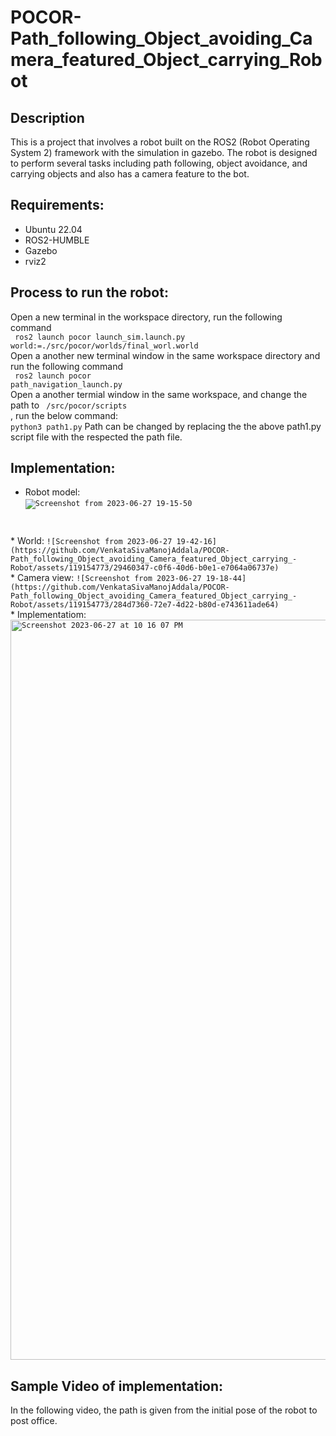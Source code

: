 # POCOR-Path_following_Object_avoiding_Camera_featured_Object_carrying_Robot

## Description
This is a project that involves a robot built on the ROS2 (Robot Operating System 2) framework with the simulation in gazebo. The robot is designed to perform several tasks including path following, object avoidance, and carrying objects and also has a camera feature to the bot.

## Requirements:
* Ubuntu 22.04
* ROS2-HUMBLE
* Gazebo
* rviz2

## Process to run the robot:
Open a new terminal in the workspace directory, run the following command <br>
<code> ros2 launch pocor launch_sim.launch.py world:=./src/pocor/worlds/final_worl.world</code> <br>
Open a another new terminal window in the same workspace directory and run the following command <br>
<code> ros2 launch pocor path_navigation_launch.py</code> <br>
Open a another termial window in the same workspace, and change the path to <code> /src/pocor/scripts </code>, run the below command:<br>
<code>python3 path1.py</code>
Path can be changed by replacing the the above path1.py script file with the respected the path file. 
 
## Implementation:
* Robot model:<br>
<code>![Screenshot from 2023-06-27 19-15-50](https://github.com/VenkataSivaManojAddala/POCOR-Path_following_Object_avoiding_Camera_featured_Object_carrying_-Robot/assets/119154773/37680374-4fe7-4d70-8810-778b556f0d2e)
</code>
* World:
  <code>![Screenshot from 2023-06-27 19-42-16](https://github.com/VenkataSivaManojAddala/POCOR-Path_following_Object_avoiding_Camera_featured_Object_carrying_-Robot/assets/119154773/29460347-c0f6-40d6-b0e1-e7064a06737e)
</code>
* Camera view:
  <code>![Screenshot from 2023-06-27 19-18-44](https://github.com/VenkataSivaManojAddala/POCOR-Path_following_Object_avoiding_Camera_featured_Object_carrying_-Robot/assets/119154773/284d7360-72e7-4d22-b80d-e743611ade64)
</code>
* Implementatiom:
  <code><img width="1184" alt="Screenshot 2023-06-27 at 10 16 07 PM" src="https://github.com/VenkataSivaManojAddala/POCOR-Path_following_Object_avoiding_Camera_featured_Object_carrying_-Robot/assets/119154773/83bdada8-d3ce-468f-a091-b0d397d6b8a1">
</code>

## Sample Video of implementation:
In the following video, the path is given from the initial pose of the robot to post office.

